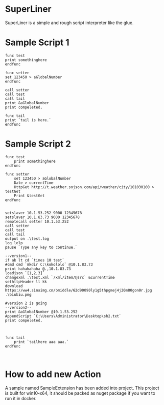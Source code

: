 # SuperLiner

SuperLiner is a simple and rough script interpreter like the glue.

# Sample Script 1

```
func test
print somethinghere
endfunc

func setter
set 123450 > aGlobalNumber
endfunc

call setter
call test
call tail
print &aGlobalNumber
print compeleted.

func tail
print `tail is here.`
endfunc

```

# Sample Script 2

```
func test
	print somethinghere
endfunc

func setter
	set 123450 > aGlobalNumber
	Date > currentTime
	HttpGet http://t.weather.sojson.com/api/weather/city/101030100 > testGet
	Print &testGet
endfunc


setslaver 10.1.53.252 9000 12345678
setslaver 10.1.83.73 9000 12345678
remotecall setter 10.1.53.252
call setter
call test
call tail
output on .\test.log
log lolp
pause `Type any key to continue.`

--version1--
if ab lt cd `times 10 test`
#cmd cmd `mkdir C:\kokololo` @10.1.83.73
print hahahahaha @.,10.1.83.73
loadjson `[1,2,3]`
changexml .\test.xml `/xml/item/@src` &currentTime
sethttpHeader ll kk
download https://ww4.sinaimg.cn/bmiddle/62d90090ly1g5thpgmej4j20m80gon0r.jpg .\biubiu.png

#version 2 is going
--version2--
print &aGlobalNumber @10.1.53.252
AppendScript `C:\Users\Administrator\Desktop\sh2.txt`
print compeleted.



func tail
	print `tailhere aaa aaa.`
endfunc



```

# How to add new Action

A sample named SampleExtension has been added into project.
This project is built for win10-x64, it should be packed as nuget package if you want to run it in docker.


